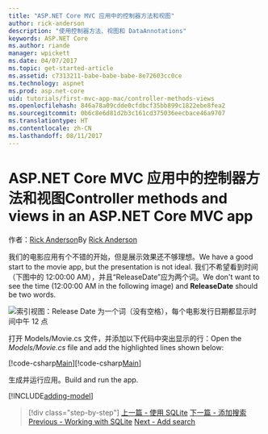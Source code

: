 ```yaml
---
title: "ASP.NET Core MVC 应用中的控制器方法和视图"
author: rick-anderson
description: "使用控制器方法、视图和 DataAnnotations"
keywords: ASP.NET Core
ms.author: riande
manager: wpickett
ms.date: 04/07/2017
ms.topic: get-started-article
ms.assetid: c7313211-babe-babe-babe-8e72603cc0ce
ms.technology: aspnet
ms.prod: asp.net-core
uid: tutorials/first-mvc-app-mac/controller-methods-views
ms.openlocfilehash: 846a78a09cdde0cfdbcf35bb899c1822ebe8fea2
ms.sourcegitcommit: 0b6c8e6d81d2b3c161cd375036eecbace46a9707
ms.translationtype: HT
ms.contentlocale: zh-CN
ms.lasthandoff: 08/11/2017
---
```

# <a name="controller-methods-and-views-in-an-aspnet-core-mvc-app"></a><span data-ttu-id="f8aaf-104">ASP.NET Core MVC 应用中的控制器方法和视图</span><span class="sxs-lookup"><span data-stu-id="f8aaf-104">Controller methods and views in an ASP.NET Core MVC app</span></span>

<span data-ttu-id="f8aaf-105">作者：[Rick Anderson](https://twitter.com/RickAndMSFT)</span><span class="sxs-lookup"><span data-stu-id="f8aaf-105">By [Rick Anderson](https://twitter.com/RickAndMSFT)</span></span>

<span data-ttu-id="f8aaf-106">我们的电影应用有个不错的开始，但是展示效果还不够理想。</span><span class="sxs-lookup"><span data-stu-id="f8aaf-106">We have a good start to the movie app, but the presentation is not ideal.</span></span> <span data-ttu-id="f8aaf-107">我们不希望看到时间（下图中的 12:00:00 AM），并且“ReleaseDate”应为两个词。</span><span class="sxs-lookup"><span data-stu-id="f8aaf-107">We don't want to see the time (12:00:00 AM in the following image) and **ReleaseDate** should be two words.</span></span>

![索引视图：Release Date 为一个词（没有空格），每个电影发行日期都显示时间中午 12 点](../../tutorials/first-mvc-app/working-with-sql/_static/m55.png)

<span data-ttu-id="f8aaf-109">打开 Models/Movie.cs 文件，并添加以下代码中突出显示的行：</span><span class="sxs-lookup"><span data-stu-id="f8aaf-109">Open the *Models/Movie.cs* file and add the highlighted lines shown below:</span></span>

<span data-ttu-id="f8aaf-110">[!code-csharp[Main](../../tutorials/first-mvc-app/start-mvc/sample/MvcMovie/Models/MovieDate.cs?name=snippet_1&highlight=2,11-12)]</span><span class="sxs-lookup"><span data-stu-id="f8aaf-110">[!code-csharp[Main](../../tutorials/first-mvc-app/start-mvc/sample/MvcMovie/Models/MovieDate.cs?name=snippet_1&highlight=2,11-12)]</span></span>

<span data-ttu-id="f8aaf-111">生成并运行应用。</span><span class="sxs-lookup"><span data-stu-id="f8aaf-111">Build and run the app.</span></span>

<!-- include start
![MVC Movie application open browser showing movie data](../../tutorials/first-mvc-app/working-with-sql/_static/m55.png)

 -->

[!INCLUDE[adding-model](../../includes/mvc-intro/controller-methods-views.md)]

>[!div class="step-by-step"]
<span data-ttu-id="f8aaf-112">[上一篇 - 使用 SQLite](working-with-sql.md)
[下一篇 - 添加搜索](search.md)</span><span class="sxs-lookup"><span data-stu-id="f8aaf-112">[Previous - Working with SQLite](working-with-sql.md)
[Next - Add search](search.md)</span></span>

